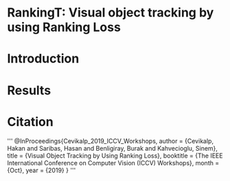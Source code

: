 # RankingT: Visual object tracking by using Ranking Loss

# Introduction

# Results

# Citation
'''
@InProceedings{Cevikalp_2019_ICCV_Workshops,
author = {Cevikalp, Hakan and Saribas, Hasan and Benligiray, Burak and Kahvecioglu, Sinem},
title = {Visual Object Tracking by Using Ranking Loss},
booktitle = {The IEEE International Conference on Computer Vision (ICCV) Workshops},
month = {Oct},
year = {2019}
}
'''
